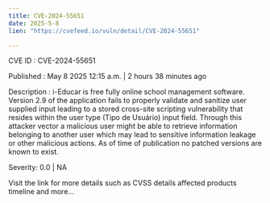 ```yaml
---
title: CVE-2024-55651
date: 2025-5-8
lien: "https://cvefeed.io/vuln/detail/CVE-2024-55651"

---
```


CVE ID : CVE-2024-55651

Published :  May 8
2025
12:15 a.m. | 2 hours
38 minutes ago

Description : i-Educar is free
fully online school management software. Version 2.9 of the application fails to properly validate and sanitize user supplied input
leading to a stored cross-site scripting vulnerability that resides within the user type (Tipo de Usuário) input field. Through this attacker vector a malicious user might be able to retrieve information belonging to another user
which may lead to sensitive information leakage or other malicious actions. As of time of publication
no patched versions are known to exist.

Severity: 0.0 | NA

Visit the link for more details
such as CVSS details
affected products
timeline
and more...
